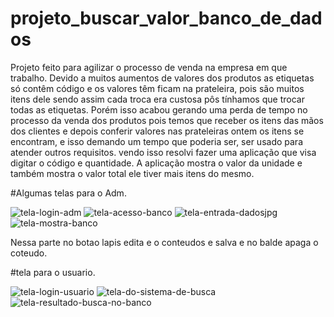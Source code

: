 # projeto_buscar_valor_banco_de_dados

Projeto feito para agilizar o processo de venda na empresa em que trabalho. Devido a muitos aumentos
de valores dos produtos as etiquetas só contêm código e os valores têm ficam na prateleira, pois são muitos
itens dele sendo assim cada troca era custosa pôs tínhamos que trocar todas as etiquetas.
Porém isso acabou gerando uma perda de tempo no processo da venda dos produtos pois temos que receber 
os itens das mãos dos clientes e depois conferir valores nas prateleiras ontem os itens se encontram, e isso
demando um tempo que poderia ser, ser usado para atender outros requisitos.
vendo isso resolvi fazer uma aplicação que visa digitar o código e quantidade. A aplicação mostra o valor
da unidade e também mostra o valor total ele tiver mais itens do mesmo.

#Algumas telas para o Adm.


![tela-login-adm](https://user-images.githubusercontent.com/101062401/227737190-5958d0c2-44a8-430b-994f-6792fca08c24.jpg)
![tela-acesso-banco](https://user-images.githubusercontent.com/101062401/227737197-a349ce37-1abe-4318-94df-140cadd3162d.jpg)
![tela-entrada-dadosjpg](https://user-images.githubusercontent.com/101062401/227737198-ae7e72b3-17c4-470a-ae7e-9a6de55d8c67.jpg)
![tela-mostra-banco](https://user-images.githubusercontent.com/101062401/227737200-a45960f5-5036-409f-ad9d-ecd78619d966.jpg)


Nessa parte no botao lapis edita e o conteudos e salva e no balde apaga o coteudo.


#tela para o usuario.


![tela-login-usuario](https://user-images.githubusercontent.com/101062401/227738442-81d74775-b72a-46cb-8007-50b3a4bd4f23.jpg)
![tela-do-sistema-de-busca](https://user-images.githubusercontent.com/101062401/227738446-04906809-5aeb-4f51-992b-cdc771ab118c.jpg)
![tela-resultado-busca-no-banco](https://user-images.githubusercontent.com/101062401/227738450-819c60e1-c678-43c6-bcd8-9eca51eafc4b.jpg)
